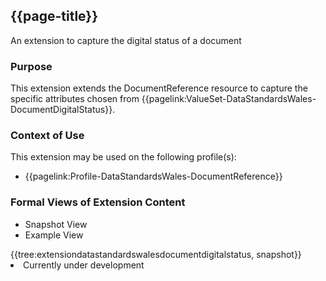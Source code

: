 <div class="warning"><span class="ImplementWarn"></span></div>

## {{page-title}}
An extension to capture the digital status of a document

### Purpose
This extension extends the DocumentReference resource to capture the specific attributes chosen from {{pagelink:ValueSet-DataStandardsWales-DocumentDigitalStatus}}.

### Context of Use
This extension may be used on the following profile(s):
* {{pagelink:Profile-DataStandardsWales-DocumentReference}}

### Formal Views of Extension Content
<div class="tab-wrap">
  <ul class="tab-head">
    <li class="tablink tab-active" onclick="openCity(this,'tabsnap')" data-target="tabsnap">
      Snapshot View
    </li>
    <li class="tablink" onclick="openCity(this,'tabeg')" data-target="tabeg">
      Example View
    </li>
  </ul>
  <div class="tab-main">
    <div id="tabsnap" class="tabcontent active">      
      {{tree:extensiondatastandardswalesdocumentdigitalstatus, snapshot}}
    </div>
    <div id="tabeg" class="tabcontent">
      <list>
         <li>Currently under development</li>
      </list>
    </div>
  </div>
</div>